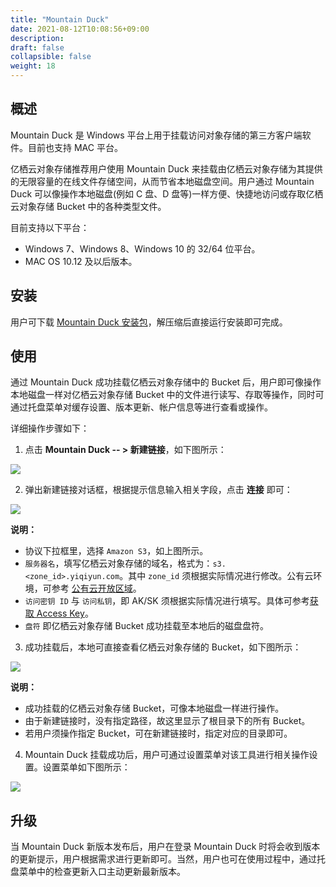 ```yaml
---
title: "Mountain Duck"
date: 2021-08-12T10:08:56+09:00
description:
draft: false
collapsible: false
weight: 18
---
```


## 概述

Mountain Duck 是 Windows 平台上用于挂载访问对象存储的第三方客户端软件。目前也支持 MAC 平台。

亿栖云对象存储推荐用户使用 Mountain Duck 来挂载由亿栖云对象存储为其提供的无限容量的在线文件存储空间，从而节省本地磁盘空间。用户通过 Mountain Duck 可以像操作本地磁盘(例如 C 盘、D 盘等)一样方便、快捷地访问或存取亿栖云对象存储 Bucket 中的各种类型文件。

目前支持以下平台：
- Windows 7、Windows 8、Windows 10 的 32/64 位平台。
- MAC OS 10.12 及以后版本。

## 安装

用户可下载 [Mountain Duck 安装包](https://mountainduck.io/)，解压缩后直接运行安装即可完成。


## 使用

通过 Mountain Duck 成功挂载亿栖云对象存储中的 Bucket 后，用户即可像操作本地磁盘一样对亿栖云对象存储 Bucket 中的文件进行读写、存取等操作，同时可通过托盘菜单对缓存设置、版本更新、帐户信息等进行查看或操作。

详细操作步骤如下：

1. 点击 **Mountain Duck -- > 新建链接**，如下图所示：

![](/storage/object-storage/_images/mountain-duck1.png)

2. 弹出新建链接对话框，根据提示信息输入相关字段，点击 **连接** 即可：

![](/storage/object-storage/_images/mountain-duck2.png)

   **说明：**
   - 协议下拉框里，选择 `Amazon S3`，如上图所示。
   - `服务器名`，填写亿栖云对象存储的域名，格式为：`s3.<zone_id>.yiqiyun.com`。其中 `zone_id` 须根据实际情况进行修改。公有云环境，可参考 [公有云开放区域](/storage/object-storage/intro/object-storage/#zone)。
   - `访问密钥 ID` 与 `访问私钥`，即 AK/SK 须根据实际情况进行填写。具体可参考[获取 Access Key](/storage/object-storage/api/practices/signature/#获取-access-key)。
   - `盘符` 即亿栖云对象存储 Bucket 成功挂载至本地后的磁盘盘符。

3. 成功挂载后，本地可直接查看亿栖云对象存储的 Bucket，如下图所示：

![](/storage/object-storage/_images/mountain-duck3.png)

   **说明：**
   - 成功挂载的亿栖云对象存储 Bucket，可像本地磁盘一样进行操作。
   - 由于新建链接时，没有指定路径，故这里显示了根目录下的所有 Bucket。
   - 若用户须操作指定 Bucket，可在新建链接时，指定对应的目录即可。

4. Mountain Duck 挂载成功后，用户可通过设置菜单对该工具进行相关操作设置。设置菜单如下图所示：

![](/storage/object-storage/_images/mountain-duck4.png)


## 升级

当 Mountain Duck 新版本发布后，用户在登录 Mountain Duck 时将会收到版本的更新提示，用户根据需求进行更新即可。当然，用户也可在使用过程中，通过托盘菜单中的检查更新入口主动更新最新版本。
